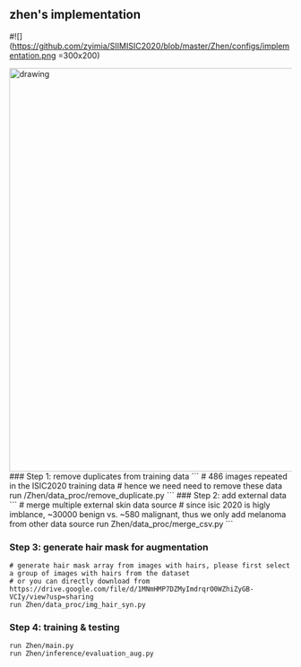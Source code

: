 
## zhen's implementation
#![](https://github.com/zyimia/SIIMISIC2020/blob/master/Zhen/configs/implementation.png =300x200)

<img src="https://github.com/zyimia/SIIMISIC2020/blob/master/Zhen/configs/implementation.png" alt="drawing" width="720"/>
### Step 1: remove duplicates from training data
```
# 486 images repeated in the ISIC2020 training data
# hence we need need to remove these data
run /Zhen/data_proc/remove_duplicate.py  
```
### Step 2: add external data
```
# merge multiple external skin data source
# since isic 2020 is higly imblance, ~30000 benign vs. ~580 malignant, thus we only add melanoma from other data source
run Zhen/data_proc/merge_csv.py
```

### Step 3: generate hair mask for augmentation
```
# generate hair mask array from images with hairs, please first select a group of images with hairs from the dataset
# or you can directly download from https://drive.google.com/file/d/1MNmHMP7DZMyImdrqrO0WZhiZyGB-VCIy/view?usp=sharing
run Zhen/data_proc/img_hair_syn.py
```

### Step 4: training & testing
```
run Zhen/main.py
run Zhen/inference/evaluation_aug.py
```
